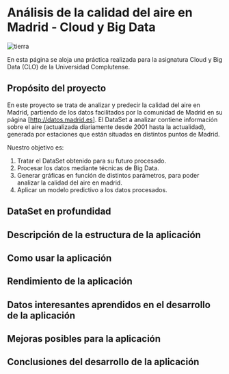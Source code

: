 # Análisis de la calidad del aire en Madrid - Cloud y Big Data

![tierra](http://www.designerspics.com/wp-content/uploads/2014/05/globe_america_large_free_photo.jpg)

En esta página se aloja una práctica realizada para la asignatura Cloud y Big Data (CLO) de la Universidad Complutense. 

## Propósito del proyecto

En este proyecto se trata de analizar y predecir la calidad del aire en Madrid, partiendo de los datos facilitados por la comunidad de Madrid en su página [http://datos.madrid.es]. El DataSet a analizar contiene información sobre el aire (actualizada diariamente desde 2001 hasta la actualidad), generada por estaciones que están situadas en distintos puntos de Madrid.

Nuestro objetivo es:

1. Tratar el DataSet obtenido para su futuro procesado.
2. Procesar los datos mediante técnicas de Big Data.
3. Generar gráficas en función de distintos parámetros, para poder analizar la calidad del aire en madrid.
4. Aplicar un modelo predictivo a los datos procesados.

## DataSet en profundidad

## Descripción de la estructura de la aplicación

## Como usar la aplicación

## Rendimiento de la aplicación

## Datos interesantes aprendidos en el desarrollo de la aplicación

## Mejoras posibles para la aplicación

## Conclusiones del desarrollo de la aplicación

